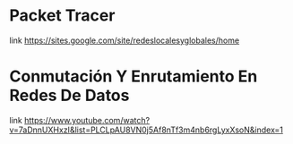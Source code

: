 # Packet Tracer
link
https://sites.google.com/site/redeslocalesyglobales/home

# Conmutación Y Enrutamiento En Redes De Datos
link
https://www.youtube.com/watch?v=7aDnnUXHxzI&list=PLCLpAU8VN0j5Af8nTf3m4nb6rgLyxXsoN&index=1
